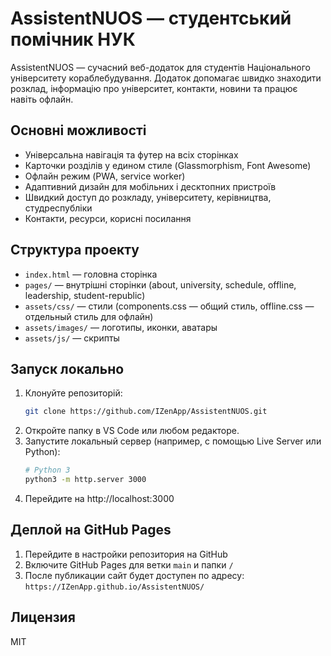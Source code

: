 
# AssistentNUOS — студентський помічник НУК

AssistentNUOS — сучасний веб-додаток для студентів Національного університету кораблебудування. Додаток допомагає швидко знаходити розклад, інформацію про університет, контакти, новини та працює навіть офлайн.

## Основні можливості

- Універсальна навігація та футер на всіх сторінках
- Карточки розділів у едином стиле (Glassmorphism, Font Awesome)
- Офлайн режим (PWA, service worker)
- Адаптивний дизайн для мобільних і десктопних пристроїв
- Швидкий доступ до розкладу, університету, керівництва, студреспубліки
- Контакти, ресурси, корисні посилання

## Структура проекту

- `index.html` — головна сторінка
- `pages/` — внутрішні сторінки (about, university, schedule, offline, leadership, student-republic)
- `assets/css/` — стили (components.css — общий стиль, offline.css — отдельный стиль для офлайн)
- `assets/images/` — логотипы, иконки, аватары
- `assets/js/` — скрипты

## Запуск локально

1. Клонуйте репозиторій:
	```sh
	git clone https://github.com/IZenApp/AssistentNUOS.git
	```
2. Откройте папку в VS Code или любом редакторе.
3. Запустите локальный сервер (например, с помощью Live Server или Python):
	```sh
	# Python 3
	python3 -m http.server 3000
	```
4. Перейдите на http://localhost:3000

## Деплой на GitHub Pages

1. Перейдите в настройки репозитория на GitHub
2. Включите GitHub Pages для ветки `main` и папки `/`
3. После публикации сайт будет доступен по адресу: `https://IZenApp.github.io/AssistentNUOS/`

## Лицензия

MIT
